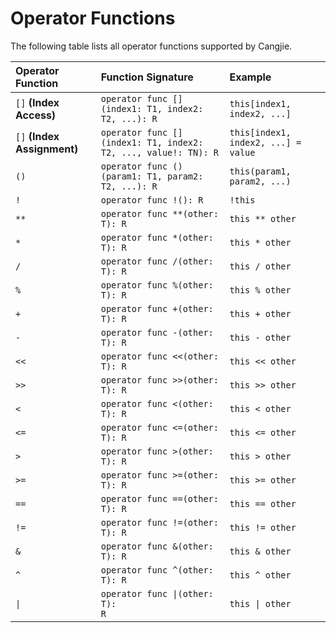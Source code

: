 # Operator Functions

The following table lists all operator functions supported by Cangjie.

| Operator Function               | Function Signature                                                           | Example                                  |
|:-------------------------------|:---------------------------------------------------------------------------|:----------------------------------------|
| `[]`   **(Index Access)**      | `operator func [](index1: T1, index2: T2, ...): R`                        | `this[index1, index2, ...]`             |
| `[]`   **(Index Assignment)**  | `operator func [](index1: T1, index2: T2, ..., value!: TN): R`            | `this[index1, index2, ...] = value`     |
| `()`                           | `operator func ()(param1: T1, param2: T2, ...): R`                         | `this(param1, param2, ...)`             |
| `!`                            | `operator func !(): R`                                                     | `!this`                                 |
| `**`                           | `operator func **(other: T): R`                                            | `this ** other`                         |
| `*`                            | `operator func *(other: T): R`                                             | `this * other`                          |
| `/`                            | `operator func /(other: T): R`                                             | `this / other`                          |
| `%`                            | `operator func %(other: T): R`                                             | `this % other`                          |
| `+`                            | `operator func +(other: T): R`                                             | `this + other`                          |
| `-`                            | `operator func -(other: T): R`                                             | `this - other`                          |
| `<<`                           | `operator func <<(other: T): R`                                           | `this << other`                         |
| `>>`                           | `operator func >>(other: T): R`                                           | `this >> other`                         |
| `<`                            | `operator func <(other: T): R`                                            | `this < other`                          |
| `<=`                           | `operator func <=(other: T): R`                                           | `this <= other`                         |
| `>`                            | `operator func >(other: T): R`                                            | `this > other`                          |
| `>=`                           | `operator func >=(other: T): R`                                           | `this >= other`                         |
| `==`                           | `operator func ==(other: T): R`                                           | `this == other`                         |
| `!=`                           | `operator func !=(other: T): R`                                           | `this != other`                         |
| `&`                            | `operator func &(other: T): R`                                            | `this & other`                          |
| `^`                            | `operator func ^(other: T): R`                                            | `this ^ other`                          |
| <code>&vert;</code>            | <code>operator func &vert;(other: T): R</code>                            | <code>this &vert; other</code>          |